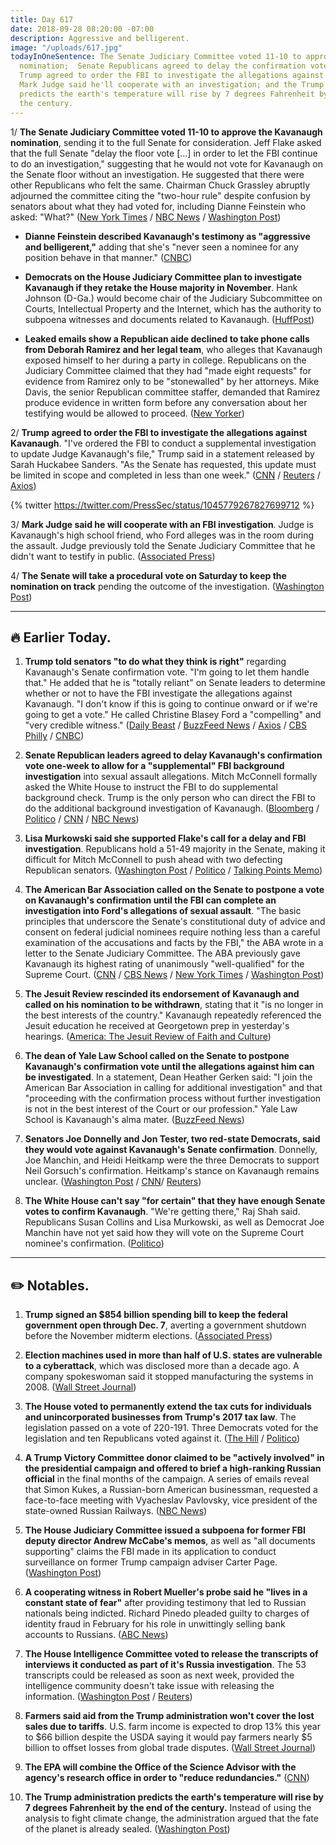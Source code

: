 ```yaml
---
title: Day 617
date: 2018-09-28 08:20:00 -07:00
description: Aggressive and belligerent.
image: "/uploads/617.jpg"
todayInOneSentence: The Senate Judiciary Committee voted 11-10 to approve Kavanaugh's
  nomination;  Senate Republicans agreed to delay the confirmation vote one-week and
  Trump agreed to order the FBI to investigate the allegations against Kavanaugh;
  Mark Judge said he'll cooperate with an investigation; and the Trump administration
  predicts the earth's temperature will rise by 7 degrees Fahrenheit by the end of
  the century.
---
```


1/ **The Senate Judiciary Committee voted 11-10 to approve the Kavanaugh nomination**, sending it to the full Senate for consideration. Jeff Flake asked that the full Senate "delay the floor vote \[...\] in order to let the FBI continue to do an investigation," suggesting that he would not vote for Kavanaugh on the Senate floor without an investigation. He suggested that there were other Republicans who felt the same. Chairman Chuck Grassley abruptly adjourned the committee citing the "two-hour rule" despite confusion by senators about what they had voted for, including Dianne Feinstein who asked: "What?" ([New York Times](https://www.nytimes.com/2018/09/28/us/politics/brett-kavanaugh-senate-judiciary.html) / [NBC News](https://www.nbcnews.com/politics/congress/senate-judiciary-committee-postpones-kavanaugh-decision-friday-afternoon-n914676) / [Washington Post](https://www.washingtonpost.com/powerpost/senate-committee-prepares-to-vote-on-kavanaugh-nomination-as-key-senators-remain-silent/2018/09/28/0b143292-c305-11e8-b338-a3289f6cb742_story.html))

* **Dianne Feinstein described Kavanaugh's testimony as "aggressive and belligerent,"** adding that she's "never seen a nominee for any position behave in that manner." ([CNBC](https://www.cnbc.com/2018/09/28/sen-dianne-feinstein-rips-brett-kavanaughs-belligerent-testimony.html))

* **Democrats on the House Judiciary Committee plan to investigate Kavanaugh if they retake the House majority in November**. Hank Johnson (D-Ga.) would become chair of the Judiciary Subcommittee on Courts, Intellectual Property and the Internet, which has the authority to subpoena witnesses and documents related to Kavanaugh. ([HuffPost](https://www.huffingtonpost.com/entry/house-judiciary-committee-kavanaugh_us_5bae3d5ee4b0b4d308d277d9))

* **Leaked emails show a Republican aide declined to take phone calls from Deborah Ramirez and her legal team**, who alleges that Kavanaugh exposed himself to her during a party in college. Republicans on the Judiciary Committee claimed that they had "made eight requests" for evidence from Ramirez only to be "stonewalled" by her attorneys. Mike Davis, the senior Republican committee staffer, demanded that Ramirez produce evidence in written form before any conversation about her testifying would be allowed to proceed. ([New Yorker](https://www.newyorker.com/news/news-desk/e-mails-show-republican-senate-staff-stymied-a-kavanaugh-accusers-effort-to-give-testimony))

2/ **Trump agreed to order the FBI to investigate the allegations against Kavanaugh**. "I've ordered the FBI to conduct a supplemental investigation to update Judge Kavanaugh's file," Trump said in a statement released by Sarah Huckabee Sanders. "As the Senate has requested, this update must be limited in scope and completed in less than one week." ([CNN](https://www.cnn.com/2018/09/28/politics/kavanaugh-senate-judiciary-vote/index.html) / [Reuters](https://www.reuters.com/article/us-usa-court-kavanaugh-investigation/trump-will-order-fbi-probe-into-kavanaugh-cnn-idUSKCN1M82PM) / [Axios](https://www.axios.com/trump-approves-fbi-investigation-in-to-kavanaugh-8f0c1dc4-12fe-48d7-85e3-b7b813e73e73.html))

{% twitter https://twitter.com/PressSec/status/1045779267827699712 %}

3/ **Mark Judge said he will cooperate with an FBI investigation**. Judge is Kavanaugh's high school friend, who Ford alleges was in the room during the assault. Judge previously told the Senate Judiciary Committee that he didn't want to testify in public. ([Associated Press](https://apnews.com/6cd0cc2774d94da68fc9b92b6f2dae42/The-Latest:-Judge-says-he'll-cooperate-with-investigation))

4/ **The Senate will take a procedural vote on Saturday to keep the nomination on track** pending the outcome of the investigation. ([Washington Post](https://www.washingtonpost.com/powerpost/senate-committee-prepares-to-vote-on-kavanaugh-nomination-as-key-senators-remain-silent/2018/09/28/0b143292-c305-11e8-b338-a3289f6cb742_story.html))

---

## **🔥** Earlier Today.

1. **Trump told senators "to do what they think is right"** regarding Kavanaugh's Senate confirmation vote. "I'm going to let them handle that." He added that he is "totally reliant" on Senate leaders to determine whether or not to have the FBI investigate the allegations against Kavanaugh. "I don't know if this is going to continue onward or if we're going to get a vote." He called Christine Blasey Ford a "compelling" and "very credible witness." ([Daily Beast](https://www.thedailybeast.com/trump-gop-senators-will-make-their-decisions-on-kavanaugh-vote) / [BuzzFeed News](https://www.buzzfeednews.com/article/ellievhall/trump-christine-blasey-ford-credible-witness) / [Axios](https://www.axios.com/trump-republicans-kavanaugh-vote-senate-7d348a04-3cbd-4cf3-af97-809392e99312.html) / [CBS Philly](https://philadelphia.cbslocal.com/2018/09/28/brett-kavanaugh-senate-judiciary-committee/) / [CNBC](https://www.cnbc.com/2018/09/28/trump-says-he-will-rely-on-senate-on-whether-to-delay-kavanaugh-vote.html))

2. **Senate Republican leaders agreed to delay Kavanaugh's confirmation vote one-week to allow for a "supplemental" FBI background investigation** into sexual assault allegations. Mitch McConnell formally asked the White House to instruct the FBI to do supplemental background check. Trump is the only person who can direct the FBI to do the additional background investigation of Kavanaugh. ([Bloomberg](https://www.bloomberg.com/news/articles/2018-09-28/kavanaugh-wins-backing-of-senate-panel-amid-call-for-week-delay) / [Politico](https://www.politico.com/story/2018/09/28/flake-will-vote-to-confirm-kavanaugh-to-the-supreme-court-851291) / [CNN](https://www.cnn.com/2018/09/28/politics/jeff-flake-brett-kavanaugh-judiciary-committee/index.html) / [NBC News](https://www.nbcnews.com/politics/congress/senate-judiciary-committee-postpones-kavanaugh-decision-friday-afternoon-n914676))

3. **Lisa Murkowski said she supported Flake's call for a delay and FBI investigation**. Republicans hold a 51-49 majority in the Senate, making it difficult for Mitch McConnell to push ahead with two defecting Republican senators. ([Washington Post](https://www.washingtonpost.com/powerpost/senate-committee-prepares-to-vote-on-kavanaugh-nomination-as-key-senators-remain-silent/2018/09/28/0b143292-c305-11e8-b338-a3289f6cb742_story.html) / [Politico](https://www.politico.com/story/2018/09/28/flake-will-vote-to-confirm-kavanaugh-to-the-supreme-court-851291) / [Talking Points Memo](https://talkingpointsmemo.com/dc/murkowski-supports-week-delay-kavanaugh-vote))

4. **The American Bar Association called on the Senate to postpone a vote on Kavanaugh's confirmation until the FBI can complete an investigation into Ford's allegations of sexual assault**. "The basic principles that underscore the Senate's constitutional duty of advice and consent on federal judicial nominees require nothing less than a careful examination of the accusations and facts by the FBI," the ABA wrote in a letter to the Senate Judiciary Committee. The ABA previously gave Kavanaugh its highest rating of unanimously "well-qualified" for the Supreme Court. ([CNN](https://www.cnn.com/2018/09/27/politics/kavanaugh-american-bar-association/index.html) / [CBS News](https://www.cbsnews.com/news/brett-kavanaugh-american-bar-association-aba-fbi-investigation-sexual-assault-claims/) / [New York Times](https://www.nytimes.com/2018/09/28/us/politics/judge-kavanaugh-american-bar-association-fbi.html) / [Washington Post](https://www.washingtonpost.com/news/morning-mix/wp/2018/09/28/american-bar-association-calls-for-fbi-investigation-into-kavanaugh-allegations-delay-in-confirmation-votes/?utm_term=.2dc0e2d73d72))

5. **The Jesuit Review rescinded its endorsement of Kavanaugh and called on his nomination to be withdrawn**, stating that it "is no longer in the best interests of the country." Kavanaugh repeatedly referenced the Jesuit education he received at Georgetown prep in yesterday's hearings. ([America: The Jesuit Review of Faith and Culture](https://www.americamagazine.org/politics-society/2018/09/27/editors-it-time-kavanaugh-nomination-be-withdrawn))

6. **The dean of Yale Law School called on the Senate to postpone Kavanaugh's confirmation vote until the allegations against him can be investigated**. In a statement, Dean Heather Gerken said: "I join the American Bar Association in calling for additional investigation" and that "proceeding with the confirmation process without further investigation is not in the best interest of the Court or our profession." Yale Law School is Kavanaugh's alma mater. ([BuzzFeed News](https://www.buzzfeednews.com/article/otilliasteadman/brett-kavanaugh-yale-law-school-delay-senate-fbi))

7. **Senators Joe Donnelly and Jon Tester, two red-state Democrats, said they would vote against Kavanaugh's Senate confirmation**. Donnelly, Joe Manchin, and Heidi Heitkamp were the three Democrats to support Neil Gorsuch's confirmation. Heitkamp's stance on Kavanaugh remains unclear. ([Washington Post](https://www.washingtonpost.com/powerpost/senate-committee-prepares-to-vote-on-kavanaugh-nomination-as-key-senators-remain-silent/2018/09/28/0b143292-c305-11e8-b338-a3289f6cb742_story.html) / [CNN](https://www.cnn.com/2018/09/28/politics/joe-donnelly-kavanaugh-nomination/index.html)/ [Reuters](https://www.reuters.com/article/us-usa-court-kavanaugh-donnelly/democrat-donnelly-says-will-oppose-u-s-supreme-court-pick-kavanaugh-idUSKCN1M8267))

8. **The White House can't say "for certain" that they have enough Senate votes to confirm Kavanaugh**. "We're getting there," Raj Shah said. Republicans Susan Collins and Lisa Murkowski, as well as Democrat Joe Manchin have not yet said how they will vote on the Supreme Court nominee's confirmation. ([Politico](https://www.politico.com/story/2018/09/28/white-house-uncertain-kavanaugh-votes-850400))

---

## ✏️ Notables.

 1. **Trump signed an $854 billion spending bill to keep the federal government open through Dec. 7**, averting a government shutdown before the November midterm elections. ([Associated Press](https://apnews.com/9d68bea7c02b4dc79411be73268d5e97/AP-Source:-Trump-signs-spending-plan,-avoiding-shutdown))

 2. **Election machines used in more than half of U.S. states are vulnerable to a cyberattack**, which was disclosed more than a decade ago. A company spokeswoman said it stopped manufacturing the systems in 2008. ([Wall Street Journal](https://www.wsj.com/articles/widely-used-election-systems-are-vulnerable-to-attack-report-finds-1538020802))

 3. **The House voted to permanently extend the tax cuts for individuals and unincorporated businesses from Trump's 2017 tax law**. The legislation passed on a vote of 220-191. Three Democrats voted for the legislation and ten Republicans voted against it. ([The Hill](https://thehill.com/business-a-lobbying/408924-house-votes-to-extend-individual-tax-cuts) / [Politico](https://www.politico.com/story/2018/09/28/house-tax-puts-permanent-817246)) 

 4. **A Trump Victory Committee donor claimed to be "actively involved" in the presidential campaign and offered to brief a high-ranking Russian official** in the final months of the campaign. A series of emails reveal that Simon Kukes, a Russian-born American businessman, requested a face-to-face meeting with Vyacheslav Pavlovsky, vice president of the state-owned Russian Railways. ([NBC News](https://www.nbcnews.com/politics/donald-trump/big-donor-trump-campaign-made-overture-top-russian-official-boasting-n913791))

 5. **The House Judiciary Committee issued a subpoena for former FBI deputy director Andrew McCabe's memos**, as well as "all documents supporting" claims the FBI made in its application to conduct surveillance on former Trump campaign adviser Carter Page. ([Washington Post](https://www.washingtonpost.com/powerpost/house-judiciary-panel-subpoenas-mccabe-memos-page-surveillance-documents/2018/09/27/e7c799d6-c28d-11e8-97a5-ab1e46bb3bc7_story.html))

 6. **A cooperating witness in Robert Mueller's probe said he "lives in a constant state of fear"** after providing testimony that led to Russian nationals being indicted. Richard Pinedo pleaded guilty to charges of identity fraud in February for his role in unwittingly selling bank accounts to Russians. ([ABC News](https://abcnews.go.com/Politics/mueller-witness-testified-russians-fears-life-court-filing/story?id=58127210))

 7. **The House Intelligence Committee voted to release the transcripts of interviews it conducted as part of it's Russia investigation**. The 53 transcripts could be released as soon as next week, provided the intelligence community doesn't take issue with releasing the information. ([Washington Post](https://www.washingtonpost.com/powerpost/house-intel-votes-to-release-almost-all-panel-transcripts-from-russia-probe/2018/09/28/cfb1b042-c31a-11e8-97a5-ab1e46bb3bc7_story.html) / [Reuters](https://www.reuters.com/article/us-usa-trump-russia-congress/u-s-house-committee-votes-to-release-trump-russia-transcripts-idUSKCN1M820J))

 8. **Farmers said aid from the Trump administration won't cover the lost sales due to tariffs**. U.S. farm income is expected to drop 13% this year to $66 billion despite the USDA saying it would pay farmers nearly $5 billion to offset losses from global trade disputes. ([Wall Street Journal](https://www.wsj.com/articles/farmers-say-aid-wont-cover-tariff-damage-1537974178))

 9. **The EPA will combine the Office of the Science Advisor with the agency's research office in order to "reduce redundancies."** ([CNN](https://www.cnn.com/2018/09/28/politics/epa-research-changes/index.html))

10. **The Trump administration predicts the earth's temperature will rise by 7 degrees Fahrenheit by the end of the century.** Instead of using the analysis to fight climate change, the administration argued that the fate of the planet is already sealed. ([Washington Post](https://www.washingtonpost.com/national/health-science/trump-administration-sees-a-7-degree-rise-in-global-temperatures-by-2100/2018/09/27/b9c6fada-bb45-11e8-bdc0-90f81cc58c5d_story.html?utm_term=.bf1758518de8))